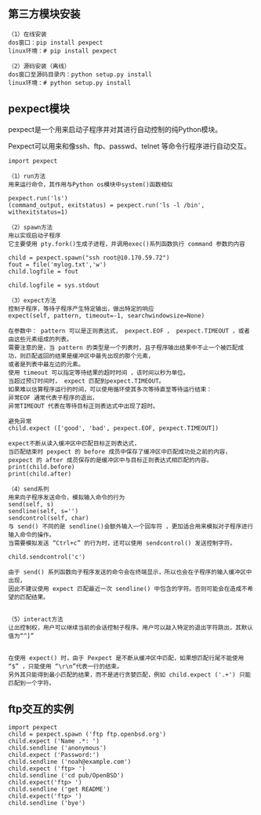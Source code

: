 ## 第三方模块安装 ##
	（1）在线安装
	dos窗口：pip install pexpect
	linux环境：# pip install pexpect
	
	（2）源码安装（离线）
	dos窗口至源码目录内：python setup.py install
	linux环境：# python setup.py install


## pexpect模块 ##
pexpect是一个用来启动子程序并对其进行自动控制的纯Python模块。 

Pexpect可以用来和像ssh、ftp、passwd、telnet 等命令行程序进行自动交互。

	import pexpect

	（1）run方法
	用来运行命令，其作用与Python os模块中system()函数相似
	
	pexpect.run('ls')
	(command_output, exitstatus) = pexpect.run('ls -l /bin', withexitstatus=1)
	
	（2）spawn方法
	用以实现启动子程序
	它主要使用 pty.fork()生成子进程，并调用exec()系列函数执行 command 参数的内容
	
	child = pexpect.spawn("ssh root@10.170.59.72")
	fout = file('mylog.txt','w')
	child.logfile = fout
	
	child.logfile = sys.stdout
	
	（3）expect方法
	控制子程序，等待子程序产生特定输出，做出特定的响应
	expect(self, pattern, timeout=-1, searchwindowsize=None)
	
	在参数中： pattern 可以是正则表达式， pexpect.EOF ， pexpect.TIMEOUT ，或者由这些元素组成的列表。
	需要注意的是，当 pattern 的类型是一个列表时，且子程序输出结果中不止一个被匹配成功，则匹配返回的结果是缓冲区中最先出现的那个元素，
	或者是列表中最左边的元素。
	使用 timeout 可以指定等待结果的超时时间 ，该时间以秒为单位。
	当超过预订时间时， expect 匹配到pexpect.TIMEOUT。
	如果难以估算程序运行的时间，可以使用循环使其多次等待直至等待运行结束：
	异常EOF 通常代表子程序的退出， 
	异常TIMEOUT 代表在等待目标正则表达式中出现了超时。
	
	避免异常
	child.expect (['good', 'bad', pexpect.EOF, pexpect.TIMEOUT])
	
	expect不断从读入缓冲区中匹配目标正则表达式，
	当匹配结束时 pexpect 的 before 成员中保存了缓冲区中匹配成功处之前的内容，
	pexpect 的 after 成员保存的是缓冲区中与目标正则表达式相匹配的内容。
	print(child.before)
	print(child.after)
	
	（4）send系列
	用来向子程序发送命令，模拟输入命令的行为
	send(self, s) 
	sendline(self, s='') 
	sendcontrol(self, char)
	与 send() 不同的是 sendline()会额外输入一个回车符 ，更加适合用来模拟对子程序进行输入命令的操作。
	当需要模拟发送 “Ctrl+c” 的行为时，还可以使用 sendcontrol() 发送控制字符。
	
	child.sendcontrol('c')
	
	由于 send() 系列函数向子程序发送的命令会在终端显示，所以也会在子程序的输入缓冲区中出现，
	因此不建议使用 expect 匹配最近一次 sendline() 中包含的字符。否则可能会在造成不希望的匹配结果。
	
	
	（5）interact方法
	让出控制权，用户可以继续当前的会话控制子程序。用户可以敲入特定的退出字符跳出，其默认值为“^]”
	
	
	在使用 expect() 时，由于 Pexpect 是不断从缓冲区中匹配，如果想匹配行尾不能使用 “$” ，只能使用 “\r\n”代表一行的结束。
	另外其只能得到最小匹配的结果，而不是进行贪婪匹配，例如 child.expect ('.+') 只能匹配到一个字符。

## ftp交互的实例 ##
	import pexpect
	child = pexpect.spawn ('ftp ftp.openbsd.org')
	child.expect ('Name .*: ')
	child.sendline ('anonymous')
	child.expect ('Password:')
	child.sendline ('noah@example.com')
	child.expect ('ftp> ')
	child.sendline ('cd pub/OpenBSD')
	child.expect('ftp> ')
	child.sendline ('get README')
	child.expect('ftp> ')
	child.sendline ('bye')
